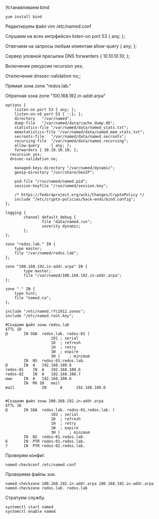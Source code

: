 Устанавливаем bind
```console
yum install bind
```
Редактируем файл vim /etc/named.conf


Слушаем на всех интрфейсач listen-on port 53 { any; };

Отвечаем на запросы любым клиентам allow-query     { any; };

Сервер уловной пресылки DNS forwarders { 10.10.10.10; };

Включение рекурсии recursion yes;

Отключение dnssec-validation no;;

Прямая зона zone "redos.lab."

Обратная зона zone "100.168.192.in-addr.arpa"
```console
options {
	listen-on port 53 { any; };
	listen-on-v6 port 53 { ::1; };
	directory 	"/var/named";
	dump-file 	"/var/named/data/cache_dump.db";
	statistics-file "/var/named/data/named_stats.txt";
	memstatistics-file "/var/named/data/named_mem_stats.txt";
	secroots-file	"/var/named/data/named.secroots";
	recursing-file	"/var/named/data/named.recursing";
	allow-query     { any; };
	forwarders { 10.10.10.10; };
  recursion yes;
  dnssec-validation no;

	managed-keys-directory "/var/named/dynamic";
	geoip-directory "/usr/share/GeoIP";

	pid-file "/run/named/named.pid";
	session-keyfile "/run/named/session.key";

	/* https://fedoraproject.org/wiki/Changes/CryptoPolicy */
	include "/etc/crypto-policies/back-ends/bind.config";
};

logging {
        channel default_debug {
                file "data/named.run";
                severity dynamic;
        };
};

zone "redos.lab." IN {
	type master;
	file "/var/named/redos.lab";
};

zone "100.168.192.in-addr.arpa" IN {
        type master;
        file "/var/named/100.168.192.in-addr.arpa";
};

zone "." IN {
	type hint;
	file "named.ca";
};

include "/etc/named.rfc1912.zones";
include "/etc/named.root.key";

#Создаем файл зоны redos.lab
$TTL 1D
@		IN SOA	redos.lab. redos-01 (
					101	; serial
					1D	; refresh
					1H	; retry
					1W	; expire
					3H )	; minimum
	 	IN	NS	redos-01.redos.lab.
@		IN	A	192.168.100.6	
redos-01 	IN	A	192.168.100.6
redos-02	IN	A	192.168.100.7
www		IN	A	192.168.100.6
		IN	MX 10	mail
mail          	IN      A      192.168.100.6


#Создаем файл зоны 100.168.192.in-addr.arpa
$TTL 1D
@		IN SOA	redos.lab. redos-01.redos.lab. (
					102	; serial
					1D	; refresh
					1H	; retry
					1W	; expire
					3H )	; minimum
	 	IN	NS	redos-01.redos.lab.
6	 	IN	PTR	redos-01.redos.lab.
7		IN	PTR	redos-02.redos.lab.
```
Проверям конфиг.
```console
named-checkconf /etc/named.conf 
```
Проверяем файлы зон.
```console
named-checkzone 100.168.192.in-addr.arpa 100.168.192.in-addr.arpa
named-checkzone redos.lab. redos.lab
``` 
Стратуем службу.
```console
systemctl start named
systemctl enable named
```
